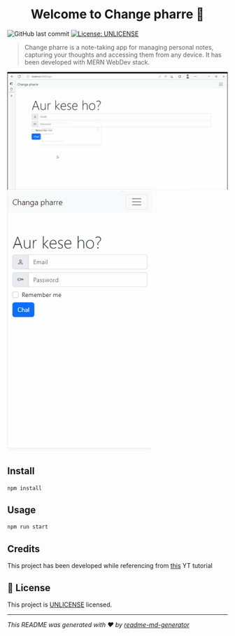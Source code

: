 <h1 align="center">Welcome to Change pharre 👋</h1>
<p>
  <img alt="GitHub last commit" src="https://img.shields.io/github/last-commit/parthvyas7/cnotes">
  <a href="https://unlicense.org" target="_blank">
    <img alt="License: UNLICENSE" src="https://img.shields.io/badge/License-UNLICENSE-yellow.svg" />
  </a>
</p>

> Change pharre is a note-taking app for managing personal notes, capturing your thoughts and accessing them from any device. It has been developed with MERN WebDev stack.

<img src="./app_previews/Web.gif" alt="App preview"/>
<img src="./app_previews/MobileWeb.gif" alt="App preview"/>

## Install

```sh
npm install
```

## Usage

```sh
npm run start
```

## Credits
This project has been developed while referencing from [this](https://www.youtube.com/playlist?list=PLu0W_9lII9agx66oZnT6IyhcMIbUMNMdt) YT tutorial

## 📝 License

This project is [UNLICENSE](https://unlicense.org) licensed.

***
_This README was generated with ❤️ by [readme-md-generator](https://github.com/kefranabg/readme-md-generator)_
